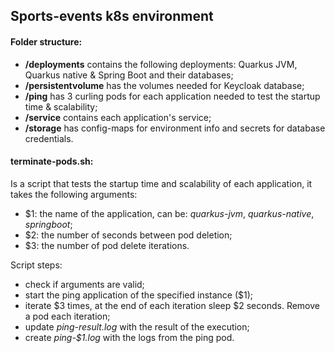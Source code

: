 
## **Sports-events k8s environment** 

#### Folder structure:
* **/deployments** contains the following deployments: Quarkus JVM, Quarkus native & Spring Boot and their databases;
* **/persistentvolume** has the volumes needed for Keycloak database;
* **/ping** has 3 curling pods for each application needed to test the startup time & scalability;
* **/service** contains each application's service;
* **/storage** has config-maps for environment info and secrets for database credentials.

#### terminate-pods.sh:
Is a script that tests the startup time and scalability of each application, it takes the following arguments:
* $1: the name of the application, can be: *quarkus-jvm*, *quarkus-native*, *springboot*;
* $2: the number of seconds between pod deletion;
* $3: the number of pod delete iterations.

Script steps:
* check if arguments are valid;
* start the ping application of the specified instance ($1);
* iterate $3 times, at the end of each iteration sleep $2 seconds. Remove a pod each iteration;
* update *ping-result.log* with the result of the execution;
* create *ping-$1.log* with the logs from the ping pod.